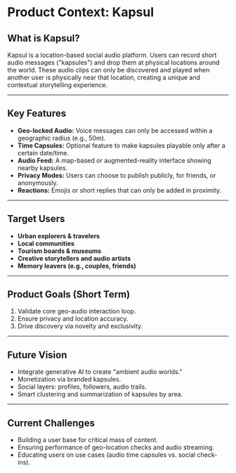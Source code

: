 # Product Context: Kapsul

## What is Kapsul?

Kapsul is a location-based social audio platform. Users can record short audio messages ("kapsules") and drop them at physical locations around the world. These audio clips can only be discovered and played when another user is physically near that location, creating a unique and contextual storytelling experience.

---

## Key Features

- **Geo-locked Audio:** Voice messages can only be accessed within a geographic radius (e.g., 50m).
- **Time Capsules:** Optional feature to make kapsules playable only after a certain date/time.
- **Audio Feed:** A map-based or augmented-reality interface showing nearby kapsules.
- **Privacy Modes:** Users can choose to publish publicly, for friends, or anonymously.
- **Reactions:** Emojis or short replies that can only be added in proximity.

---

## Target Users

- **Urban explorers & travelers**
- **Local communities**
- **Tourism boards & museums**
- **Creative storytellers and audio artists**
- **Memory leavers (e.g., couples, friends)**

---

## Product Goals (Short Term)

1. Validate core geo-audio interaction loop.
2. Ensure privacy and location accuracy.
3. Drive discovery via novelty and exclusivity.

---

## Future Vision

- Integrate generative AI to create "ambient audio worlds."
- Monetization via branded kapsules.
- Social layers: profiles, followers, audio trails.
- Smart clustering and summarization of kapsules by area.

---

## Current Challenges

- Building a user base for critical mass of content.
- Ensuring performance of geo-location checks and audio streaming.
- Educating users on use cases (audio time capsules vs. social check-ins).


